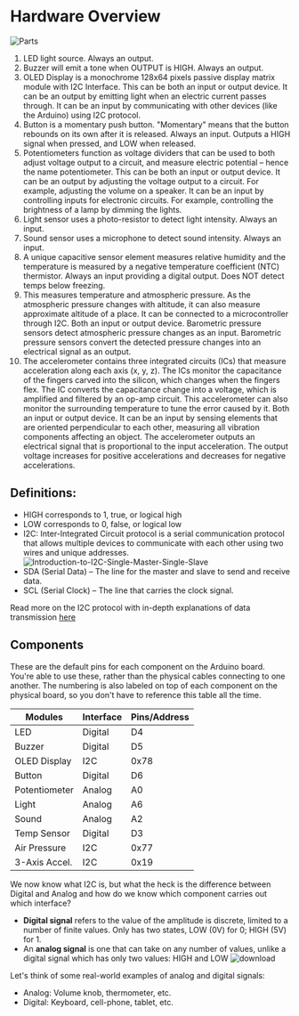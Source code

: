# Hardware Overview
![Parts](https://github.com/user-attachments/assets/a5bc375f-7fdd-4cbf-8027-d73f9526fcdb)
1. LED light source. Always an output.
2. Buzzer will emit a tone when OUTPUT is HIGH. Always an output.
3. OLED Display is a monochrome 128x64 pixels passive display matrix module with I2C Interface. This can be both an input or output device. It can be an output by emitting light when an electric current passes through. It can be an input by communicating with other devices (like the Arduino) using I2C protocol.
4. Button is a momentary push button. "Momentary" means that the button rebounds on its own after it is released. Always an input. Outputs a HIGH  signal when pressed, and LOW when released.
5. Potentiometers function as voltage dividers that can be used to both adjust voltage output to a circuit, and measure electric potential – hence the name potentiometer. This can be both an input or output device. It can be an output by adjusting the voltage output to a circuit. For example, adjusting the volume on a speaker. It can be an input by controlling inputs for electronic circuits. For example, controlling the brightness of a lamp by dimming the lights.
6. Light sensor uses a photo-resistor to detect light intensity. Always an input.
7. Sound sensor uses a microphone to detect sound intensity. Always an input.
8. A unique capacitive sensor element measures relative humidity and the temperature is measured by a negative temperature coefficient (NTC) thermistor. Always an input providing a digital output. Does NOT detect temps below freezing.
9. This measures temperature and atmospheric pressure. As the atmospheric pressure changes with altitude, it can also measure approximate altitude of a place. It can be connected to a microcontroller through I2C. Both an input or output device. Barometric pressure sensors detect atmospheric pressure changes as an input. Barometric pressure sensors convert the detected pressure changes into an electrical signal as an output.
10. The accelerometer contains three integrated circuits (ICs) that measure acceleration along each axis (x, y, z). The ICs monitor the capacitance of the fingers carved into the silicon, which changes when the fingers flex. The IC converts the capacitance change into a voltage, which is amplified and filtered by an op-amp circuit. This accelerometer can also monitor the surrounding temperature to tune the error caused by it. Both an input or output device. It can be an input by sensing elements that are oriented perpendicular to each other, measuring all vibration components affecting an object. The accelerometer outputs an electrical signal that is proportional to the input acceleration. The output voltage increases for positive accelerations and decreases for negative accelerations.

## Definitions:
- HIGH corresponds to 1, true, or logical high
- LOW corresponds to 0, false, or logical low
- I2C: Inter-Integrated Circuit protocol is a serial communication protocol that allows multiple devices to communicate with each other using two wires and unique addresses. 
![Introduction-to-I2C-Single-Master-Single-Slave](https://github.com/user-attachments/assets/c7347e3c-5caa-4219-ba4b-fda5028508b4)
- SDA (Serial Data) – The line for the master and slave to send and receive data.
- SCL (Serial Clock) – The line that carries the clock signal.

Read more on the I2C protocol with in-depth explanations of data transmission [here](https://www.circuitbasics.com/basics-of-the-i2c-communication-protocol/)


## Components
These are the default pins for each component on the Arduino board. You're able to use these, rather than the physical cables connecting to one another. The numbering is also labeled on top of each component on the physical board, so you don't have to reference this table all the time.


|   Modules      |   Interface   |   Pins/Address  |
| -------------- | ------------- | --------------- |
| LED            | Digital       | D4              |
| Buzzer         | Digital       | D5              |
| OLED Display   | I2C           | 0x78            |
| Button         | Digital       | D6              |
| Potentiometer  | Analog        | A0              |
| Light          | Analog        | A6              |
| Sound          | Analog        | A2              |
| Temp Sensor    | Digital       | D3              |
| Air Pressure   | I2C           | 0x77            |
| 3-Axis Accel.  | I2C           | 0x19            |


We now know what I2C is, but what the heck is the difference between Digital and Analog and how do we know which component carries out which interface?
- **Digital signal** refers to the value of the amplitude is discrete, limited to a number of finite values. Only has two states, LOW (0V) for 0; HIGH (5V) for 1.
- An **analog signal** is one that can take on any number of values, unlike a digital signal which has only two values: HIGH and LOW
![download](https://github.com/user-attachments/assets/e03a1366-ee98-4a42-af08-f743eae8f2a1)

Let's think of some real-world examples of analog and digital signals:
- Analog: Volume knob, thermometer, etc.
- Digital: Keyboard, cell-phone, tablet, etc.




